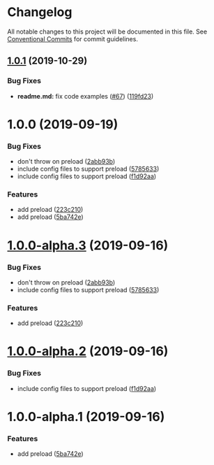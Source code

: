 # Changelog

All notable changes to this project will be documented in this file. See
[Conventional Commits](https://conventionalcommits.org) for commit guidelines.

## [1.0.1](https://github.com/jazida-opensource/dotenv-azure/compare/v1.0.0...v1.0.1) (2019-10-29)


### Bug Fixes

* **readme.md:** fix code examples ([#67](https://github.com/jazida-opensource/dotenv-azure/issues/67)) ([119fd23](https://github.com/jazida-opensource/dotenv-azure/commit/119fd23))

# 1.0.0 (2019-09-19)


### Bug Fixes

* don't throw on preload ([2abb93b](https://github.com/jazida-opensource/dotenv-azure/commit/2abb93b))
* include config files to support preload ([5785633](https://github.com/jazida-opensource/dotenv-azure/commit/5785633))
* include config files to support preload ([f1d92aa](https://github.com/jazida-opensource/dotenv-azure/commit/f1d92aa))


### Features

* add preload ([223c210](https://github.com/jazida-opensource/dotenv-azure/commit/223c210))
* add preload ([5ba742e](https://github.com/jazida-opensource/dotenv-azure/commit/5ba742e))

# [1.0.0-alpha.3](https://github.com/jazida-opensource/dotenv-azure/compare/v1.0.0-alpha.2@alpha...v1.0.0-alpha.3@alpha) (2019-09-16)


### Bug Fixes

* don't throw on preload ([2abb93b](https://github.com/jazida-opensource/dotenv-azure/commit/2abb93b))
* include config files to support preload ([5785633](https://github.com/jazida-opensource/dotenv-azure/commit/5785633))


### Features

* add preload ([223c210](https://github.com/jazida-opensource/dotenv-azure/commit/223c210))

# [1.0.0-alpha.2](https://github.com/jazida-opensource/dotenv-azure/compare/v1.0.0-alpha.1@alpha...v1.0.0-alpha.2@alpha) (2019-09-16)


### Bug Fixes

* include config files to support preload ([f1d92aa](https://github.com/jazida-opensource/dotenv-azure/commit/f1d92aa))

# 1.0.0-alpha.1 (2019-09-16)


### Features

* add preload ([5ba742e](https://github.com/jazida-opensource/dotenv-azure/commit/5ba742e))

